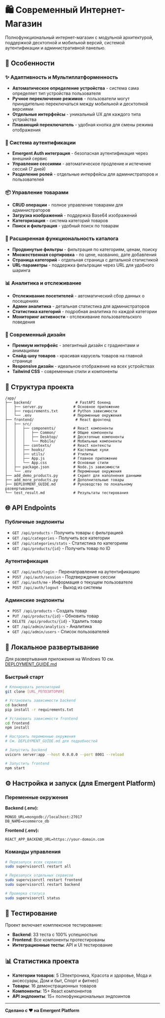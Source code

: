 # 🛍️ Современный Интернет-Магазин

Полнофункциональный интернет-магазин с модульной архитектурой, поддержкой десктопной и мобильной версий, системой аутентификации и административной панелью.

## 🚀 Особенности

### ✨ Адаптивность и Мультиплатформенность
- **Автоматическое определение устройства** - система сама определяет тип устройства пользователя
- **Ручное переключение режимов** - пользователи могут принудительно переключаться между мобильной и десктопной версиями
- **Отдельные интерфейсы** - уникальный UX для каждого типа устройства
- **Плавающий переключатель** - удобная кнопка для смены режима отображения

### 👥 Система аутентификации
- **Emergent Auth интеграция** - безопасная аутентификация через внешний сервис
- **Управление сессиями** - автоматическое продление и истечение сессий (7 дней)
- **Разделение ролей** - отдельные интерфейсы для администраторов и пользователей

### 📦 Управление товарами
- **CRUD операции** - полное управление товарами для администраторов
- **Загрузка изображений** - поддержка Base64 изображений
- **Категоризация** - система категорий товаров
- **Поиск и фильтрация** - удобный поиск по товарам

### 🛒 Расширенная функциональность каталога
- **Продвинутые фильтры** - фильтрация по категориям, ценам, поиску
- **Множественная сортировка** - по цене, названию, дате добавления
- **Страница категорий** - отдельная страница с детальной статистикой
- **URL-параметры** - поддержка фильтрации через URL для удобного шаринга

### 📊 Аналитика и отслеживание
- **Отслеживание посетителей** - автоматический сбор данных о посещениях
- **Админ аналитика** - детальная статистика для администраторов
- **Статистика категорий** - подробная аналитика по каждой категории
- **Мониторинг активности** - отслеживание пользовательского поведения

### 🎨 Современный дизайн
- **Премиум интерфейс** - элегантный дизайн с градиентами и анимациями
- **Слайд-шоу товаров** - красивая карусель товаров на главной странице
- **Responsive дизайн** - идеальное отображение на всех устройствах
- **Tailwind CSS** - современные стили и компоненты

## 📁 Структура проекта

```
/app/
├── backend/                    # FastAPI бэкенд
│   ├── server.py              # Основное приложение
│   ├── requirements.txt       # Python зависимости
│   └── .env                   # Переменные окружения
├── frontend/                   # React фронтенд
│   ├── src/
│   │   ├── components/        # React компоненты
│   │   │   ├── Common/        # Общие компоненты
│   │   │   ├── Desktop/       # Десктопные компоненты
│   │   │   └── Mobile/        # Мобильные компоненты
│   │   ├── contexts/          # React контексты
│   │   ├── hooks/             # Кастомные хуки
│   │   ├── utils/             # Утилиты
│   │   ├── App.js             # Главное приложение
│   │   └── App.css            # Основные стили
│   ├── package.json           # Node.js зависимости
│   └── .env                   # Переменные окружения
├── add_demo_products.py       # Скрипт для наполнения данными
├── add_more_products.py       # Дополнительные товары
├── DEPLOYMENT_GUIDE.md        # Руководство по локальному развертыванию
└── test_result.md             # Результаты тестирования
```

## 🌐 API Endpoints

### Публичные эндпоинты
- `GET /api/products` - Получить товары с фильтрацией
- `GET /api/categories` - Получить все категории
- `GET /api/categories/stats` - Статистика по категориям
- `GET /api/products/{id}` - Получить товар по ID

### Аутентификация
- `GET /api/auth/login` - Перенаправление на аутентификацию
- `POST /api/auth/session` - Подтверждение сессии
- `GET /api/auth/me` - Информация о текущем пользователе
- `POST /api/auth/logout` - Выход из системы

### Админские эндпоинты
- `POST /api/products` - Создать товар
- `PUT /api/products/{id}` - Обновить товар
- `DELETE /api/products/{id}` - Удалить товар
- `GET /api/admin/analytics` - Аналитика
- `GET /api/admin/users` - Список пользователей

## 🚀 Локальное развертывание

Для развертывания приложения на Windows 10 см. [DEPLOYMENT_GUIDE.md](DEPLOYMENT_GUIDE.md)

### Быстрый старт
```bash
# Клонировать репозиторий
git clone [URL_РЕПОЗИТОРИЯ]

# Установить зависимости backend
cd backend
pip install -r requirements.txt

# Установить зависимости frontend
cd frontend
npm install

# Настроить переменные окружения
# См. DEPLOYMENT_GUIDE.md для подробностей

# Запустить backend
uvicorn server:app --host 0.0.0.0 --port 8001 --reload

# Запустить frontend
npm start
```

## ⚙️ Настройка и запуск (для Emergent Platform)

### Переменные окружения

**Backend (.env):**
```
MONGO_URL=mongodb://localhost:27017
DB_NAME=ecommerce_db
```

**Frontend (.env):**
```
REACT_APP_BACKEND_URL=https://your-domain.com
```

### Команды управления

```bash
# Перезапуск всех сервисов
sudo supervisorctl restart all

# Перезапуск отдельных сервисов
sudo supervisorctl restart frontend
sudo supervisorctl restart backend

# Проверка статуса
sudo supervisorctl status
```

## 🧪 Тестирование

Проект включает комплексное тестирование:
- **Backend**: 33 теста с 100% успешностью
- **Frontend**: Все компоненты протестированы
- **Интеграционные тесты**: API и UI тестирование

## 📊 Статистика проекта

- **Категории товаров**: 5 (Электроника, Красота и здоровье, Мода и аксессуары, Дом и быт, Спорт и фитнес)
- **Товары**: 16 демонстрационных товаров
- **Компоненты**: 15+ React компонентов
- **API эндпоинты**: 15+ полнофункциональных эндпоинтов

---

**Сделано с ❤️ на Emergent Platform**